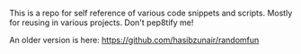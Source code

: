This is a repo for self reference of various code snippets and scripts. Mostly for reusing in various projects. Don't pep8tify me!

An older version is here: https://github.com/hasibzunair/randomfun
